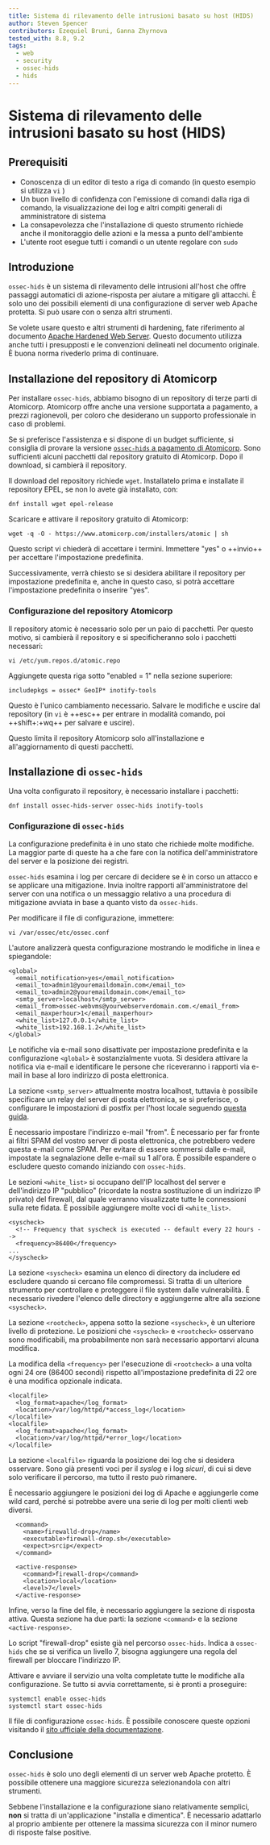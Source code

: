 ```yaml
---
title: Sistema di rilevamento delle intrusioni basato su host (HIDS)
author: Steven Spencer
contributors: Ezequiel Bruni, Ganna Zhyrnova
tested_with: 8.8, 9.2
tags:
  - web
  - security
  - ossec-hids
  - hids
---
```


# Sistema di rilevamento delle intrusioni basato su host (HIDS)

## Prerequisiti

* Conoscenza di un editor di testo a riga di comando (in questo esempio si utilizza `vi` )
* Un buon livello di confidenza con l'emissione di comandi dalla riga di comando, la visualizzazione dei log e altri compiti generali di amministratore di sistema
* La consapevolezza che l'installazione di questo strumento richiede anche il monitoraggio delle azioni e la messa a punto dell'ambiente
* L'utente root esegue tutti i comandi o un utente regolare con `sudo`

## Introduzione

`ossec-hids` è un sistema di rilevamento delle intrusioni all'host che offre passaggi automatici di azione-risposta per aiutare a mitigare gli attacchi. È solo uno dei possibili elementi di una configurazione di server web Apache protetta. Si può usare con o senza altri strumenti.

Se volete usare questo e altri strumenti di hardening, fate riferimento al documento [Apache Hardened Web Server](index.md). Questo documento utilizza anche tutti i presupposti e le convenzioni delineati nel documento originale. È buona norma rivederlo prima di continuare.

## Installazione del repository di Atomicorp

Per installare `ossec-hids`, abbiamo bisogno di un repository di terze parti di Atomicorp. Atomicorp offre anche una versione supportata a pagamento, a prezzi ragionevoli, per coloro che desiderano un supporto professionale in caso di problemi.

Se si preferisce l'assistenza e si dispone di un budget sufficiente, si consiglia di provare la versione [ `ossec-hids` a pagamento di Atomicorp](https://atomicorp.com/atomic-enterprise-ossec/). Sono sufficienti alcuni pacchetti dal repository gratuito di Atomicorp. Dopo il download, si cambierà il repository.

Il download del repository richiede `wget`. Installatelo prima e installate il repository EPEL, se non lo avete già installato, con:

```
dnf install wget epel-release
```

Scaricare e attivare il repository gratuito di Atomicorp:

```
wget -q -O - https://www.atomicorp.com/installers/atomic | sh
```

Questo script vi chiederà di accettare i termini. Immettere "yes" o ++invio++ per accettare l'impostazione predefinita.

Successivamente, verrà chiesto se si desidera abilitare il repository per impostazione predefinita e, anche in questo caso, si potrà accettare l'impostazione predefinita o inserire "yes".

### Configurazione del repository Atomicorp

Il repository atomic è necessario solo per un paio di pacchetti. Per questo motivo, si cambierà il repository e si specificheranno solo i pacchetti necessari:

```
vi /etc/yum.repos.d/atomic.repo
```

Aggiungete questa riga sotto "enabled = 1" nella sezione superiore:

```
includepkgs = ossec* GeoIP* inotify-tools
```

Questo è l'unico cambiamento necessario. Salvare le modifiche e uscire dal repository (in `vi` è ++esc++ per entrare in modalità comando, poi ++shift+:+wq++ per salvare e uscire).

Questo limita il repository Atomicorp solo all'installazione e all'aggiornamento di questi pacchetti.

## Installazione di `ossec-hids`

Una volta configurato il repository, è necessario installare i pacchetti:

```
dnf install ossec-hids-server ossec-hids inotify-tools
```

### Configurazione di `ossec-hids`

La configurazione predefinita è in uno stato che richiede molte modifiche. La maggior parte di queste ha a che fare con la notifica dell'amministratore del server e la posizione dei registri.

`ossec-hids` esamina i log per cercare di decidere se è in corso un attacco e se applicare una mitigazione. Invia inoltre rapporti all'amministratore del server con una notifica o un messaggio relativo a una procedura di mitigazione avviata in base a quanto visto da `ossec-hids`.

Per modificare il file di configurazione, immettere:

```
vi /var/ossec/etc/ossec.conf
```

L'autore analizzerà questa configurazione mostrando le modifiche in linea e spiegandole:

```
<global>
  <email_notification>yes</email_notification>  
  <email_to>admin1@youremaildomain.com</email_to>
  <email_to>admin2@youremaildomain.com</email_to>
  <smtp_server>localhost</smtp_server>
  <email_from>ossec-webvms@yourwebserverdomain.com.</email_from>
  <email_maxperhour>1</email_maxperhour>
  <white_list>127.0.0.1</white_list>
  <white_list>192.168.1.2</white_list>
</global>
```

Le notifiche via e-mail sono disattivate per impostazione predefinita e la configurazione `<global>` è sostanzialmente vuota. Si desidera attivare la notifica via e-mail e identificare le persone che riceveranno i rapporti via e-mail in base al loro indirizzo di posta elettronica.

La sezione `<smtp_server>` attualmente mostra localhost, tuttavia è possibile specificare un relay del server di posta elettronica, se si preferisce, o configurare le impostazioni di postfix per l'host locale seguendo [questa guida](../../email/postfix_reporting.md).

È necessario impostare l'indirizzo e-mail "from". È necessario per far fronte ai filtri SPAM del vostro server di posta elettronica, che potrebbero vedere questa e-mail come SPAM. Per evitare di essere sommersi dalle e-mail, impostate la segnalazione delle e-mail su 1 all'ora. È possibile espandere o escludere questo comando iniziando con `ossec-hids`.

Le sezioni `<white_list>` si occupano dell'IP localhost del server e dell'indirizzo IP "pubblico" (ricordate la nostra sostituzione di un indirizzo IP privato) del firewall, dal quale verranno visualizzate tutte le connessioni sulla rete fidata. È possibile aggiungere molte voci di `<white_list>`.

```
<syscheck>
  <!-- Frequency that syscheck is executed -- default every 22 hours -->
  <frequency>86400</frequency>
...
</syscheck>
```

La sezione `<syscheck>` esamina un elenco di directory da includere ed escludere quando si cercano file compromessi. Si tratta di un ulteriore strumento per controllare e proteggere il file system dalle vulnerabilità. È necessario rivedere l'elenco delle directory e aggiungerne altre alla sezione `<syscheck>`.

La sezione `<rootcheck>`, appena sotto la sezione `<syscheck>`, è un ulteriore livello di protezione. Le posizioni che `<syscheck>` e `<rootcheck>` osservano sono modificabili, ma probabilmente non sarà necessario apportarvi alcuna modifica.

La modifica della `<frequency>` per l'esecuzione di `<rootcheck>` a una volta ogni 24 ore (86400 secondi) rispetto all'impostazione predefinita di 22 ore è una modifica opzionale indicata.

```
<localfile>
  <log_format>apache</log_format>
  <location>/var/log/httpd/*access_log</location>
</localfile>
<localfile>
  <log_format>apache</log_format>
  <location>/var/log/httpd/*error_log</location>
</localfile>
```

La sezione `<localfile>` riguarda la posizione dei log che si desidera osservare. Sono già presenti voci per il _syslog_ e i log _sicuri_, di cui si deve solo verificare il percorso, ma tutto il resto può rimanere.

È necessario aggiungere le posizioni dei log di Apache e aggiungerle come wild card, perché si potrebbe avere una serie di log per molti clienti web diversi.

```
  <command>
    <name>firewalld-drop</name>
    <executable>firewall-drop.sh</executable>
    <expect>srcip</expect>
  </command>

  <active-response>
    <command>firewall-drop</command>
    <location>local</location>
    <level>7</level>
  </active-response>
```

Infine, verso la fine del file, è necessario aggiungere la sezione di risposta attiva. Questa sezione ha due parti: la sezione `<command>` e la sezione `<active-response>`.

Lo script "firewall-drop" esiste già nel percorso `ossec-hids`. Indica a `ossec-hids` che se si verifica un livello 7, bisogna aggiungere una regola del firewall per bloccare l'indirizzo IP.

Attivare e avviare il servizio una volta completate tutte le modifiche alla configurazione. Se tutto si avvia correttamente, si è pronti a proseguire:

```
systemctl enable ossec-hids
systemctl start ossec-hids
```

Il file di configurazione `ossec-hids`. È possibile conoscere queste opzioni visitando il [sito ufficiale della documentazione](https://www.ossec.net/docs/).

## Conclusione

`ossec-hids` è solo uno degli elementi di un server web Apache protetto. È possibile ottenere una maggiore sicurezza selezionandola con altri strumenti.

Sebbene l'installazione e la configurazione siano relativamente semplici, **non** si tratta di un'applicazione "installa e dimentica". È necessario adattarlo al proprio ambiente per ottenere la massima sicurezza con il minor numero di risposte false positive.
